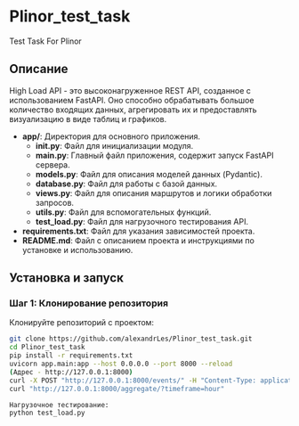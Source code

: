 # Plinor_test_task
Test Task For Plinor

## Описание

High Load API - это высоконагруженное REST API, созданное с использованием FastAPI. Оно способно обрабатывать большое количество входящих данных, агрегировать их и предоставлять визуализацию в виде таблиц и графиков.

- **app/**: Директория для основного приложения.
  - **__init__.py**: Файл для инициализации модуля.
  - **main.py**: Главный файл приложения, содержит запуск FastAPI сервера.
  - **models.py**: Файл для описания моделей данных (Pydantic).
  - **database.py**: Файл для работы с базой данных.
  - **views.py**: Файл для описания маршрутов и логики обработки запросов.
  - **utils.py**: Файл для вспомогательных функций.
  - **test_load.py**: Файл для нагрузочного тестирования API.
- **requirements.txt**: Файл для указания зависимостей проекта.
- **README.md**: Файл с описанием проекта и инструкциями по установке и использованию.

## Установка и запуск

### Шаг 1: Клонирование репозитория

Клонируйте репозиторий с проектом:

```bash
git clone https://github.com/alexandrLes/Plinor_test_task.git
cd Plinor_test_task
pip install -r requirements.txt
uvicorn app.main:app --host 0.0.0.0 --port 8000 --reload
(Адрес - http://127.0.0.1:8000)
curl -X POST "http://127.0.0.1:8000/events/" -H "Content-Type: application/json" -d '{"ts": 1111111, "a": 1, "B": 7, "C": 3}'
curl "http://127.0.0.1:8000/aggregate/?timeframe=hour"

Нагрузочное тестирование:
python test_load.py

